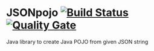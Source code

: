 # JSONpojo [![Build Status](https://travis-ci.org/welle/JSONPojo.svg?branch=master)](https://travis-ci.org/welle/JSONPojo) [![Quality Gate](https://sonarcloud.io/api/badges/gate?key=aka.jsonpojo:JSONpojo)](https://sonarcloud.io/dashboard/index/aka.jsonpojo:JSONpojo) #

Java library to create Java POJO from given JSON string